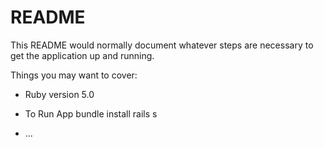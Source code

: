 # README

This README would normally document whatever steps are necessary to get the
application up and running.

Things you may want to cover:

* Ruby version 5.0

* To Run App 
	bundle install
	rails s

* ...
